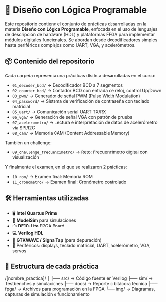 # 🧩 Diseño con Lógica Programable

Este repositorio contiene el conjunto de prácticas desarrolladas en la materia **Diseño con Lógica Programable**, enfocada en el uso de lenguajes de descripción de hardware (HDL) y plataformas FPGA para implementar módulos digitales funcionales. Se abordan desde decodificadores simples hasta periféricos complejos como UART, VGA, y acelerómetros.

## 📦 Contenido del repositorio

Cada carpeta representa una prácticas distinta desarrolladas en el curso:

- `01_decoder_bcd/` → Decodificador BCD a 7 segmentos
- `02_counter_bcd/` → Contador BCD con entrada de reloj, control Up/Down
- `03_pwm/` → Generador de señal PWM (Pulse Width Modulation)
- `04_password/` → Sistema de verificación de contraseña con teclado matricial
- `05_uart/` → Comunicación serial UART TX/RX
- `06_vga/` → Generación de señal VGA con patrón de prueba
- `07_acelerometro/` → Lectura e interpretación de datos de acelerómetro vía SPI/I2C
- `08_cam/` → Memoria CAM (Content Addressable Memory)

También un challenge:
- `09_challenge_frecuencimetro/` → Reto: Frecuencímetro digital con visualización

Y finalmente el examen, en el que se realizaron 2 prácticas:
- `10_rom/` → Examen final: Memoria ROM
- `11_cronometro/` → Examen final: Cronómetro controlado

## 🛠️ Herramientas utilizadas

- 🖥️ **Intel Quartus Prime**  
- 🔬 **ModelSim** para simulaciones  
- 📺 **DE10-Lite** FPGA Board  
- 💻 **Verilog HDL**  
- 🧪 **GTKWAVE / SignalTap** (para depuración)  
- 🧰 Periféricos: displays, teclado matricial, UART, acelerómetro, VGA, servos

## 📂 Estructura de cada práctica

/[nombre_practica]/
│
├── src/ → Código fuente en Verilog
├── sim/ → Testbenches y simulaciones
├── docs/ → Reporte o bitácora técnica
├── fpga/ → Archivos para programación en la FPGA
└── img/ → Diagramas, capturas de simulación o funcionamiento

